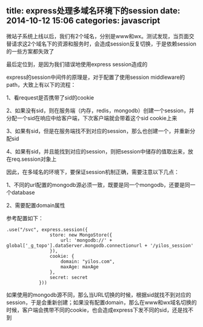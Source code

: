 title: express处理多域名环境下的session
date: 2014-10-12 15:06
categories: javascript  
---
微站子系统上线以后，我们有2个域名，分别是www和wx。测试发现，当页面交替请求这2个域名下的资源和服务时，会造成session反复切换，于是依赖session的一些方案都失效了
<!--more-->

最后定位到，是因为我们错误地使用express session造成的

express的session中间件的原理是，对于配置了使用session middleware的path，大致上有以下的流程：

1、看request是否携带了sid的cookie

2、如果没有sid，则在服务端（内存，redis，mongodb）创建一个session，并分配一个sid在响应中给客户端，下次客户端就会带着这个sid cookie上来

3、如果有sid，但是在服务端找不到对应的session，那么也创建一个，并重新分配sid

4、如果有sid，并且能找到对应的session，则把session中储存的值取出来，放在req.session对象上

因此，在多域名的环境下，要保证session机制正确，需要注意以下几点：

1、不同的url配置的mongodb源必须一致，既要是同一个mongodb，还要是同一个database

2、需要配置domain属性

参考配置如下：

```
.use("/svc", express.session({   
                store: new MongoStore({
                    url: 'mongodb://' + global['_g_topo'].dataServer.mongodb.connectionurl + '/yilos_session'
                }),
                cookie: {
                    domain: "yilos.com",
                    maxAge: maxAge
                },
                secret: secret
            }))
```
如果使用的mongodb源不同，那么当URL切换的时候，根据sid就找不到对应的session，于是会重新创建；如果没有配置domain，那么在www和wx域名切换的时候，客户端会携带不同的cookie，也会造成express下发不同的sid，还是找不到